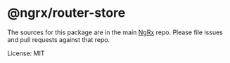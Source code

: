 # @ngrx/router-store

The sources for this package are in the main [NgRx](https://github.com/ngrx/platform) repo. Please file issues and pull requests against that repo.

License: MIT

